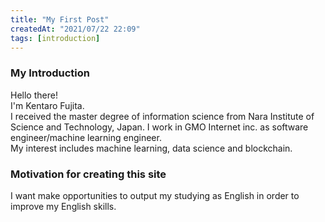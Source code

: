```yaml
---
title: "My First Post"
createdAt: "2021/07/22 22:09"
tags: [introduction]
---
```

### My Introduction

Hello there!  
I'm Kentaro Fujita.  
I received the master degree of information science from Nara Institute of Science and Technology, Japan.
I work in GMO Internet inc. as software engineer/machine learning engineer.  
My interest includes machine learning, data science and blockchain.

### Motivation for creating this site

I want make opportunities to output my studying as English in order to improve my English skills.
